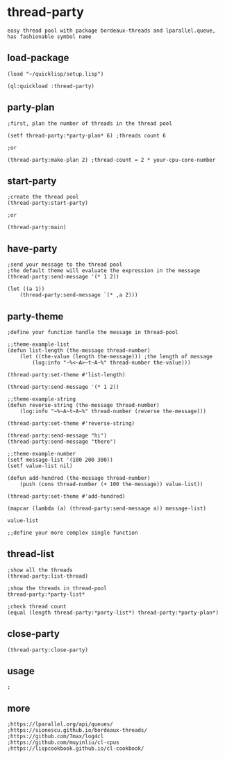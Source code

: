 # thread-party
```text
easy thread pool with package bordeaux-threads and lparallel.queue, has fashionable symbol name

```

## load-package
```common-lisp
(load "~/quicklisp/setup.lisp")

(ql:quickload :thread-party)

```

## party-plan
```common-lisp
;first, plan the number of threads in the thread pool

(setf thread-party:*party-plan* 6) ;threads count 6

;or

(thread-party:make-plan 2) ;thread-count = 2 * your-cpu-core-number 

```

## start-party
```common-lisp
;create the thread pool
(thread-party:start-party) 

;or

(thread-party:main)
```

## have-party
```common-lisp
;send your message to the thread pool
;the default theme will evaluate the expression in the message
(thread-party:send-message '(* 1 2))

(let ((a 1))
    (thread-party:send-message `(* ,a 2)))

```

## party-theme
```common-lisp
;define your function handle the message in thread-pool
```
```common-lisp
;;theme-example-list
(defun list-length (the-message thread-number)
    (let ((the-value (length the-message))) ;the length of message
        (log:info "~%<~A>~t~A~%" thread-number the-value)))
        
(thread-party:set-theme #'list-length)

(thread-party:send-message '(* 1 2))
```
```common-lisp
;;theme-example-string
(defun reverse-string (the-message thread-number)
    (log:info "~%~A~t~A~%" thread-number (reverse the-message)))
  
(thread-party:set-theme #'reverse-string)

(thread-party:send-message "hi")
(thread-party:send-message "there")
```
```common-lisp
;;theme-example-number
(setf message-list '(100 200 300))
(setf value-list nil)

(defun add-hundred (the-message thread-number)
    (push (cons thread-number (+ 100 the-message)) value-list))

(thread-party:set-theme #'add-hundred)

(mapcar (lambda (a) (thread-party:send-message a)) message-list)

value-list
```
```common-lisp
;;define your more complex single function
```

## thread-list
```common-lisp
;show all the threads 
(thread-party:list-thread)

;show the threads in thread-pool
thread-party:*party-list*

;check thread count
(equal (length thread-party:*party-list*) thread-party:*party-plan*)
```

## close-party
```common-lisp
(thread-party:close-party)
```

## usage
```common-lisp
;
```

## more
```common-lisp
;https://lparallel.org/api/queues/
;https://sionescu.github.io/bordeaux-threads/
;https://github.com/7max/log4cl
;https://github.com/muyinliu/cl-cpus
;https://lispcookbook.github.io/cl-cookbook/
```
